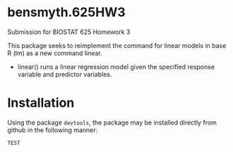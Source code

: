 # bensmyth.625HW3
Submission for BIOSTAT 625 Homework 3

This package seeks to reimplement the command for linear models in base R (lm) as a new command linear.
* linear() runs a linear regression model given the specified response variable and predictor variables.

# Installation
Using the package `devtools`, the package may be installed directly from github in the following manner:

```{r}
TEST
```
